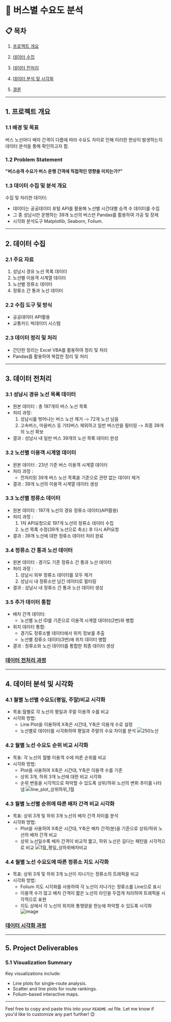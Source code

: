 # 🚌 버스별 수요도 분석

## 📋 목차
1. [프로젝트 개요](#1-프로젝트-개요)

2. [데이터 수집](#2-데이터-수집)

3. [데이터 전처리](#3-데이터-전처리)

4. [데이터 분석 및 시각화](#4-데이터-분석-및-시각화)

5. [결론](#5-결론)
---

## 1. 프로젝트 개요
### 1.1 배경 및 목표
버스 노선마다 배차 간격이 다름에 따라 수요도 차이로 인해 이러한 현상이 발생하는지 데이터 분석을 통해 확인하고자 함.

### 1.2 Problem Statement
**"버스승객 수요가 버스 운행 간격에 직접적인 영향을 미치는가?"**

### 1.3 데이터 수집 및 분석 개요
수집 및 처리한 데이터:
- 데이터는 공공데이터 포털 API를 활용해 노선별 시간대별 승객 수 데이터를 수집
- 그 중 성남시만 운행하는 39개 노선의 버스만 Pandas를 활용하여 가공 및 정제
- 시각화 분석도구 Matplotlib, Seaborn, Folium.
---

## 2. 데이터 수집
### 2.1 주요 자료
1. 성남시 경유 노선 목록 데이터
2. 노선별 이용객 시계열 데이터
3. 노선별 정류소 데이터
4. 정류소 간 통과 노선 데이터

### 2.2 수집 도구 및 방식
- 공공데이터 API활용
- 교통카드 빅데이터 시스템

### 2.3 데이터 정리 및 처리
- 간단한 정리는 Excel VBA를 활용하여 정리 및 처리
- Pandas를 활용하여 복잡한 정리 및 처리
---

## 3. 데이터 전처리
### 3.1 성남시 경유 노선 목록 데이터 
- 원본 데이터 : 총 197개의 버스 노선 목록
- 처리 과정:
  1. 성남시를 벗어나는 버스 노선 제거 -> 72개 노선 남음
  2. 고속버스, 마을버스 등 기타버스 제외하고 일반 버스만을 필터링 -> 최종 39개의 노선 확보
- 결과 : 성남시 내 일반 버스 39개의 노선 목록 데이터 완성

### 3.2 노선별 이용객 시계열 데이터
- 원본 데이터 : 23년 기준 버스 이용객 시계열 데이터
- 처리 과정 :
  - 전처리된 39개 버스 노선 목록을 기준으로 관련 없는 데이터 제거
- 결과 : 39개 노선의 이용객 시계열 데이터 생성

### 3.3 노선별 정류소 데이터
- 원본 데이터 : 197개 노선의 경유 정류소 데이터(API활용)
- 처리 과정 :
  1. 1차 API요청으로 197개 노선의 정류소 데이터 수집
  2. 노선 목록 수정(39개 노선으로 축소) 후 다시 API요청
- 결과 : 39개 노선에 대한 정류소 데이터 처리 완료

### 3.4 정류소 간 통과 노선 데이터
- 원본 데이터 : 경기도 기준 정류소 간 통과 노선 데이터
- 처리 과정 :
  1. 성남시 외부 정류소 데이터를 모두 제거
  2. 성남시 내 정류소만 남긴 데이터로 필터링
- 결과 : 성남시 내 정류소 간 통과 노선 데이터 생성

### 3.5 추가 데이터 통합
- 배차 간격 데이터:
  - 노선별 노선 ID를 기준으로 이용객 시계열 데이터(2번)와 병합
- 위치 데이터 통합:
  - 경기도 정류소별 데이터에서 위치 정보를 추출
  - 노선별 정류소 데이터(3번)에 위치 데이터 병합
- 결과 : 정류소와 노선 데이터를 통합한 최종 데이터 생성

### [데이터 전처리 과정](./데이터%20전처리.ipynb)

---

## 4. 데이터 분석 및 시각화
### 4.1 월별 노선별 수요도(평일, 주말)비교 시각화
- 목표:월별로 각 노선의 평일과 주말 이용객 수를 비교
- 시각화 방법:
  - Line Plot을 이용하여 X축은 시간대, Y축은 이용개 수로 설정
  - 노선별로 데이터를 시각화하여 평일과 주말의 수요 차이를 분석
![250노선](https://github.com/user-attachments/assets/ec8e034a-b764-4af6-aa52-5b29d3569a57)

### 4.2 월별 노선 수요도 순위 비교 시각화
- 목표: 각 노선의 월별 이용객 수에 따른 순위를 비교
- 시각화 방법:
  - Plot을 사용하여 X축은 시간대, Y축은 이용객 수를 기준
  - 상위 3개, 하위 3개 노선에 대한 비교 시각화
  - 순위 변동을 시각적으로 파악할 수 있도록 상위/하위 노선의 변화 추이를 나타냄
 ![line_plot_상위하위_1월](https://github.com/user-attachments/assets/11546072-14b9-4c83-b0a3-e931e692e235)

### 4.3 월별 노선별 순위에 따른 배차 간격 비교 시각화
- 목표: 상위 3개 및 하위 3개 노선의 배차 간격 차이를 분석
- 시각화 방법:
  - Plot을 사용하여 X축은 시간대, Y축은 배차 간격(분)을 기준으로 상위/하위 노선의 배차 간격 비교
  - 상위 노선일수록 배차 간격이 비교적 짧고, 하위 노선은 길다는 패턴을 시각적으로 비교
![1월_평일_상하위배차비교](https://github.com/user-attachments/assets/29dce0d6-fc0d-4325-bbc0-ac9987933a8c)

### 4.4 월별 노선 수요도에 따른 정류소 지도 시각화
- 목표: 상위 3개 및 하위 3개 노선이 지나가는 정류소의 트래픽을 비교
- 시각화 방법:
  - Folium 지도 시각화를 사용하여 각 노선이 지나가는 정류소를 Line으로 표시
  - 이용객 수가 많고 배차 간격이 짧은 노선의 라인을 두껍게 처리하여 트래픽을 시각적으로 표현
  - 지도 상에서 각 노선의 위치와 통행량을 한눈에 파악할 수 있도록 시각화
![image](https://github.com/user-attachments/assets/1d527699-2213-45a5-9e72-079e2c30b3cd)
### [데이터 시각화 과정](./데이터%20시각화.ipynb)
---

## 5. Project Deliverables
### 5.1 Visualization Summary
Key visualizations include:
- Line plots for single-route analysis.
- Scatter and line plots for route rankings.
- Folium-based interactive maps.

---

Feel free to copy and paste this into your `README.md` file. Let me know if you'd like to customize any part further! 😊
